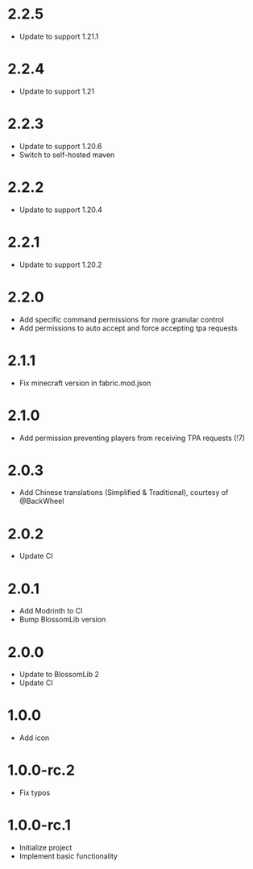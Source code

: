 # 2.2.5

* Update to support 1.21.1

# 2.2.4

* Update to support 1.21

# 2.2.3

* Update to support 1.20.6
* Switch to self-hosted maven

# 2.2.2

* Update to support 1.20.4

# 2.2.1

* Update to support 1.20.2

# 2.2.0

* Add specific command permissions for more granular control
* Add permissions to auto accept and force accepting tpa requests

# 2.1.1

* Fix minecraft version in fabric.mod.json

# 2.1.0

* Add permission preventing players from receiving TPA requests (!7)

# 2.0.3

* Add Chinese translations (Simplified & Traditional), courtesy of @BackWheel

# 2.0.2

* Update CI

# 2.0.1

* Add Modrinth to CI
* Bump BlossomLib version

# 2.0.0

* Update to BlossomLib 2
* Update CI

# 1.0.0

* Add icon

# 1.0.0-rc.2

* Fix typos

# 1.0.0-rc.1

* Initialize project
* Implement basic functionality
